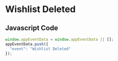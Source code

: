 # Wishlist Deleted

### 

## Javascript Code
```js
window.appEventData = window.appEventData || [];
appEventData.push({
  "event": "Wishlist Deleted"
});
```







